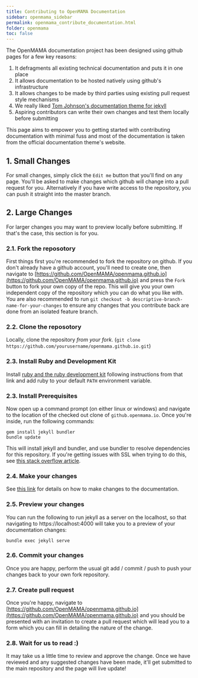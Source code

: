 ```yaml
---
title: Contributing to OpenMAMA Documentation
sidebar: openmama_sidebar
permalink: openmama_contribute_documentation.html
folder: openmama
toc: false
---
```


The OpenMAMA documentation project has been designed using github pages for a few key reasons:

1. It defragments all existing technical documentation and puts it in one place
2. It allows documentation to be hosted natively using github's infrastructure
3. It allows changes to be made by third parties using existing pull request style mechanisms
4. We really liked [Tom Johnson's documentation theme for jekyll](http://idratherbewriting.com/documentation-theme-jekyll/)
5. Aspiring contributors can write their own changes and test them locally before submitting

This page aims to empower you to getting started with contributing documentation with minimal fuss and most of
the documentation is taken from the official documentation theme's website.

## 1. Small Changes

For small changes, simply click the `Edit me` button that you'll find on any page. You'll be asked to make changes which github will change
into a pull request for you. Alternatively if you have write access to the repository, you can push it straight
into the master branch.

## 2. Large Changes

For larger changes you may want to preview locally before submitting. If that's the case, this section is for you.

### 2.1. Fork the reposotory

First things first you're recommended to fork the repository on github. If you don't already have a github
account, you'll need to create one, then navigate to [https://github.com/OpenMAMA/openmama.github.io](https://github.com/OpenMAMA/openmama.github.io)
and press the `Fork` button to fork your own copy of the repo. This will give you your own independent copy of the repository which you
can do what you like with. You are also recommended to run `git checkout -b descriptive-branch-name-for-your-changes` to ensure any
changes that you contribute back are done from an isolated feature branch.

### 2.2. Clone the reposotory

Locally, clone the repository *from your fork*. (`git clone https://github.com/yourusername/openmama.github.io.git`)

### 2.3. Install Ruby and Development Kit

Install [ruby and the ruby development kit](http://rubyinstaller.org/downloads/) following instructions from that link and add ruby to
your default `PATH` environment variable.

### 2.3. Install Prerequisites

Now open up a command prompt (on either linux or windows) and navigate to the location of the checked out clone of `github.openmama.io`.
Once you're inside, run the following commands:

```
gem install jekyll bundler
bundle update
```
This will install jekyll and bundler, and use bundler to resolve dependencies for this repository.
If you're getting issues with SSL when trying to do this, see [this stack overflow article](http://stackoverflow.com/questions/20399531/how-to-tell-gem-command-not-to-use-ssl).

### 2.4. Make your changes

See [this link](https://github.com/tomjohnson1492/documentation-theme-jekyll) for details on how to make changes to the documentation.

### 2.5. Preview your changes

You can run the following to run jekyll as a server on the localhost, so that navigating to https://localhost:4000 will take you to a preview of
your documentation changes:

```
bundle exec jekyll serve
```

### 2.6. Commit your changes

Once you are happy, perform the usual git add / commit / push to push your changes back to your own fork repository.

### 2.7. Create pull request

Once you're happy, navigate to [https://github.com/OpenMAMA/openmama.github.io](https://github.com/OpenMAMA/openmama.github.io)
and you should be presented with an invitation to create a pull request which will lead you to a form which you can fill in
detailing the nature of the change.

### 2.8. Wait for us to read :)

It may take us a little time to review and approve the change. Once we have reviewed and any suggested changes have been
made, it'll get submitted to the main repository and the page will live update!